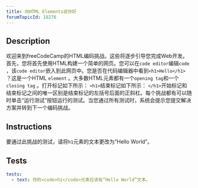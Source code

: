 ```yaml
---
title: 向HTML Elements说你好
forumTopicId: 18276
---
```


## Description
<section id="description">
欢迎来到freeCodeCamp的HTML编码挑战。这些将逐步引导您完成Web开发。首先，您将首先使用HTML构建一个简单的网页。您可以在<code>code editor</code>编辑<code>code</code> ，该<code>code editor</code>嵌入到此网页中。您是否在代码编辑器中看到<code>&lt;h1&gt;Hello&lt;/h1&gt;</code> ？这是一个HTML <code>element</code> 。大多数HTML元素都有一个<code>opening tag</code>和一个<code>closing tag</code> 。打开标记如下所示： <code>&lt;h1&gt;</code>结束标记如下所示： <code>&lt;/h1&gt;</code>开始标记和结束标记之间的唯一区别是结束标记的左括号后面的正斜杠。每个挑战都有可以随时单击“运行测试”按钮运行的测试。当您通过所有测试时，系统会提示您提交解决方案并转到下一个编码挑战。 
</section>

## Instructions
<section id="instructions">
要通过此挑战的测试，请将<code>h1</code>元素的文本更改为“Hello World”。 
</section>

## Tests
<section id='tests'>

```yml
tests:
  - text: 你的<code>h1</code>元素应该有“Hello World”文本。

```

</section>

